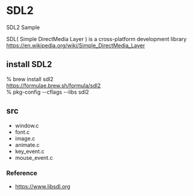SDL2
===============

SDL2 Sample <br/>

SDL( Simple DirectMedia Layer ) is a cross-platform development library <br/>
https://en.wikipedia.org/wiki/Simple_DirectMedia_Layer <br/>


## install SDL2
% brew install sdl2 <br/>
https://formulae.brew.sh/formula/sdl2 <br/>
% pkg-config --cflags --libs sdl2  <br/>


## src
- window.c  <br/>
- font.c  <br/>
- image.c  <br/>
- animate.c  <br/>
- key_event.c  <br/>
- mouse_event.c  <br/>


 ### Reference
- https://www.libsdl.org

